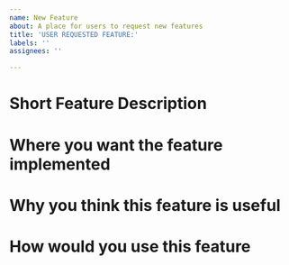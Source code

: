 ```yaml
---
name: New Feature
about: A place for users to request new features
title: 'USER REQUESTED FEATURE:'
labels: ''
assignees: ''

---
```


# Short Feature Description
<!-- Tell us the feature -->

# Where you want the feature implemented


# Why you think this feature is useful 

# How would you use this feature
